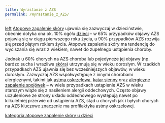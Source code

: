 ```yaml
---
title: Wyrastanie z AZS
permalink: /Wyrastanie_z_AZS/
---
```


[left](/Grafika:Wyrastanie.png "wikilink") [Atopowe zapalenie skóry](/Atopowe_zapalenie_skóry "wikilink") ujawnia się zazwyczaj w dzieciństwie, obecnie dotyka ona ok. 10% ogółu [dzieci](/Dzieci "wikilink") – w 65% przypadków objawy AZS pojawią się w ciągu pierwszego roku życia, u 90% przypadków AZS rozwija się przed piątym rokiem życia. Atopowe zapalenie skóry ma tendencję do wyciszania się wraz z wiekiem, nawet do zupełnego ustąpienia choroby.

Jednak u 60% chorych na AZS choroba lub pojedyncze jej objawy (np. bardzo sucha i wrażliwa [skóra](/skóra "wikilink")) utrzymują się w wieku dorosłym. W rzadkich przypadkach AZS ujawnia się bez wcześniejszych objawów, w wieku dorosłym. Zazwyczaj AZS współwystępuje z innymi chorobami alergicznymi, takimi jak [astma oskrzelowa](/astma_oskrzelowa "wikilink"), [katar sienny](/katar_sienny "wikilink") oraz [alergiczne zapalenie spojówek](/alergiczne_zapalenie_spojówek "wikilink") – w wielu przypadkach ustąpienie AZS w wieku starszym wiąże się z nasileniem alergii oddechowych. Często objawy uczuleniowe ze strony układu oddechowego występują nawet po kilkuletniej przerwie od ustąpienia AZS, stąd u chorych jak i byłych chorych na AZS kluczowe znaczenie ma profilaktyka [astmy oskrzelowej](/astma_oskrzelowa "wikilink").

[kategoria:atopowe zapalenie skóry u dzieci](/kategoria:atopowe_zapalenie_skóry_u_dzieci "wikilink")